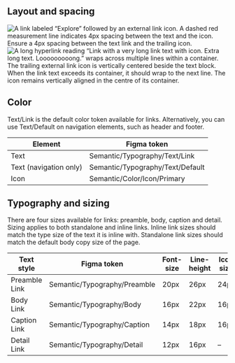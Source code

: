 ## Layout and spacing

<div class="grid grid-cols-2 gap-24">
  <div class="py-16">
    <img src="/components/link/link-layout-1.svg" alt="A link labeled “Explore” followed by an external link icon. A dashed red measurement line indicates 4px spacing between the text and the icon." />
  </div>

  <div class="py-16">
  Ensure a 4px spacing between the text link and the trailing icon.
  </div>
</div>

<div class="grid grid-cols-2 gap-24">
  <div class="py-16">
    <img src="/components/link/link-layout-2.svg" alt="A long hyperlink reading “Link with a very long link text with icon. Extra long text. Looooooooong.” wraps across multiple lines within a container. The trailing external link icon is vertically centered beside the text block. " />
  </div>

  <div class="py-16">
  When the link text exceeds its container, it should wrap to the next line. The icon remains vertically aligned in the centre of its container.
  </div>
</div>

## Color

Text/Link is the default color token available for links. Alternatively, you can use Text/Default on navigation elements, such as header and footer.

| **Element**               | **Figma token**                               |
|---------------------------|-----------------------------------------------|
| Text                      | Semantic/Typography/Text/Link                 |
| Text (navigation only)    | Semantic/Typography/Text/Default              |
| Icon                      | Semantic/Color/Icon/Primary                   |


## Typography and sizing

There are four sizes available for links: preamble, body, caption and detail. Sizing applies to both standalone and inline links. Inline link sizes should match the type size of the text it is inline with. Standalone link sizes should match the default body copy size of the page.

| **Text style**   | **Figma token**                    | **Font-size** | **Line-height** | **Icon size** | **Example** |
|------------------|------------------------------------|---------------|-----------------|---------------|-------------|
| Preamble Link     | Semantic/Typography/Preamble       | 20px          | 26px            | 24px          | <img src="/components/link/preamble-link.svg" />   |
| Body Link         | Semantic/Typography/Body           | 16px          | 22px            | 16px          | <img src="/components/link/body-link.svg" />      |
| Caption Link      | Semantic/Typography/Caption        | 14px          | 18px            | 16px          | <img src="/components/link/caption-link.svg" />   |
| Detail Link       | Semantic/Typography/Detail         | 12px          | 16px            | –             | <img src="/components/link/detail-link.svg" />        |

